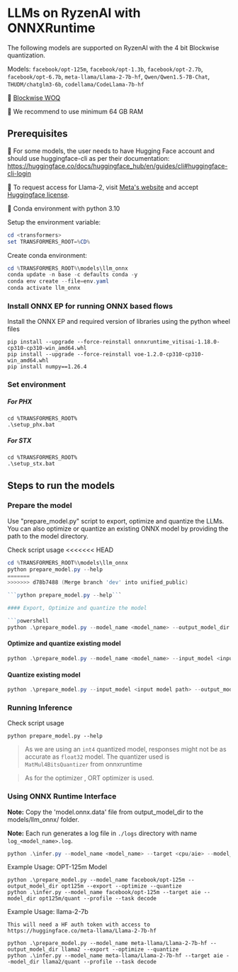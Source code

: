 # LLMs on RyzenAI with ONNXRuntime

The following models are supported on RyzenAI with the 4 bit Blockwise quantization.

Models: `facebook/opt-125m`, `facebook/opt-1.3b`, `facebook/opt-2.7b`, `facebook/opt-6.7b`, `meta-llama/Llama-2-7b-hf`, `Qwen/Qwen1.5-7B-Chat`, `THUDM/chatglm3-6b`, `codellama/CodeLlama-7b-hf`

:pushpin: [Blockwise WOQ](https://github.com/microsoft/onnxruntime/blob/main/onnxruntime/python/tools/quantization/matmul_4bits_quantizer.py)

:pushpin: We recommend to use minimum 64 GB RAM
## Prerequisites

:pushpin: For some models, the user needs to have Hugging Face account and should use huggingface-cli as per their documentation: https://huggingface.co/docs/huggingface_hub/en/guides/cli#huggingface-cli-login

:pushpin: To request access for Llama-2,
visit [Meta's website](https://ai.meta.com/resources/models-and-libraries/llama-downloads/)
and accept [Huggingface license](https://huggingface.co/meta-llama/Llama-2-7b-hf).

:pushpin: Conda environment with python 3.10

Setup the environment variable:
```powershell
cd <transformers>
set TRANSFORMERS_ROOT=%CD%
```

Create conda environment:
```powershell
cd %TRANSFORMERS_ROOT%\models\llm_onnx
conda update -n base -c defaults conda -y
conda env create --file=env.yaml
conda activate llm_onnx
```

### Install ONNX EP for running ONNX based flows

Install the ONNX EP and required version of libraries using the python wheel files 

```
pip install --upgrade --force-reinstall onnxruntime_vitisai-1.18.0-cp310-cp310-win_amd64.whl
pip install --upgrade --force-reinstall voe-1.2.0-cp310-cp310-win_amd64.whl
pip install numpy==1.26.4
```

### Set environment


##### For PHX
```
cd %TRANSFORMERS_ROOT%
.\setup_phx.bat
```

##### For STX
```
cd %TRANSFORMERS_ROOT%
.\setup_stx.bat
```

## Steps to run the models

### Prepare the model

Use "prepare_model.py" script to export, optimize and quantize the LLMs. You can also optimize or quantize an existing ONNX model by providing the path to the model directory.

Check script usage
<<<<<<< HEAD
```powershell
cd %TRANSFORMERS_ROOT%\models\llm_onnx
python prepare_model.py --help
=======
>>>>>>> d78b7488 (Merge branch 'dev' into unified_public)

```python prepare_model.py --help```

#### Export, Optimize and quantize the model

```powershell
python .\prepare_model.py --model_name <model_name> --output_model_dir <output directory> --export --optimize --quantize
```
#### Optimize and quantize existing model

```powershell
python .\prepare_model.py --model_name <model_name> --input_model <input model path> --output_model_dir <output directory> --optimize --quantize
```

#### Quantize existing model

```powershell
python .\prepare_model.py --input_model <input model path> --output_model_dir <output directory> --quantize
```

### Running Inference

Check script usage

```python prepare_model.py --help```

> As we are using an `int4` quantized model, responses might not be as accurate
as `float32` model. The quantizer used is `MatMul4BitsQuantizer` from onnxruntime

 > As for the optimizer , ORT optimizer is used.
### Using ONNX Runtime Interface
 
**Note:** Copy the 'model.onnx.data' file from output_model_dir to the models/llm_onnx/ folder.

**Note:** Each run generates a log file in `./logs` directory with name `log_<model_name>.log`.
```powershell
python .\infer.py --model_name <model_name> --target <cpu/aie> --model_dir <input model directory> --profile --task decode
```

Example Usage: OPT-125m Model
```
python .\prepare_model.py --model_name facebook/opt-125m --output_model_dir opt125m --export --optimize --quantize
python .\infer.py --model_name facebook/opt-125m --target aie --model_dir opt125m/quant --profile --task decode
```

Example Usage: llama-2-7b
```
This will need a HF auth token with access to https://huggingface.co/meta-llama/Llama-2-7b-hf

python .\prepare_model.py --model_name meta-llama/Llama-2-7b-hf --output_model_dir llama2 --export --optimize --quantize
python .\infer.py --model_name meta-llama/Llama-2-7b-hf --target aie --model_dir llama2/quant --profile --task decode
```
